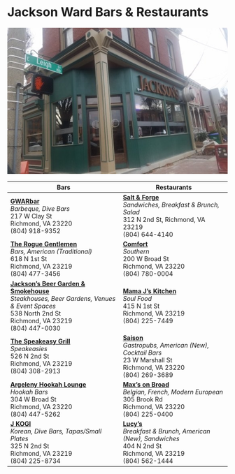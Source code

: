 # Jackson Ward Bars & Restaurants #

![Jackson Ward Bars & Restaurants](images/jackson-beer-garden.png)

Bars             | Restaurants
---------------- | ----------------
__[GWARbar](https://www.yelp.com/biz/gwarbar-richmond-3)__ <br/>_Barbeque, Dive Bars_<br/>217 W Clay St<br/>Richmond, VA 23220<br/>(804) 918-9352<br/> | __[Salt & Forge](https://www.yelp.com/biz/salt-and-forge-richmond)__<br/>_Sandwiches, Breakfast & Brunch, Salad_<br/>312 N 2nd St, Richmond, VA 23219<br/>(804) 644-4140<br/>
__[The Rogue Gentlemen](https://www.yelp.com/biz/the-rogue-gentlemen-richmond)__<br/>_Bars, American (Traditional)_<br/>618 N 1st St<br/>Richmond, VA 23219<br/>(804) 477-3456<br/> | __[Comfort](https://www.yelp.com/biz/comfort-richmond)__<br/>_Southern_<br/>200 W Broad St<br/>Richmond, VA 23220<br/>(804) 780-0004<br/>
__[Jackson’s Beer Garden & Smokehouse](https://www.yelp.com/biz/jacksons-beer-garden-and-smokehouse-richmond)__<br/>_Steakhouses, Beer Gardens, Venues & Event Spaces_<br/>538 North 2nd St<br/>Richmond, VA 23219<br/>(804) 447-0030<br/> | __[Mama J’s Kitchen](https://www.yelp.com/biz/mama-js-kitchen-richmond)__<br/>_Soul Food_<br/>415 N 1st St<br/>Richmond, VA 23219<br/>(804) 225-7449<br/>
__[The Speakeasy Grill](https://www.yelp.com/biz/the-speakeasy-grill-richmond-2)__<br/>_Speakeasies_<br/>526 N 2nd St<br/>Richmond, VA 23219<br/>(804) 308-2913<br/> | __[Saison](https://www.yelp.com/biz/saison-richmond)__<br/>_Gastropubs, American (New), Cocktail Bars_<br/>23 W Marshall St<br/>Richmond, VA 23220<br/>(804) 269-3689<br/>
__[Argeleny Hookah Lounge](https://www.yelp.com/biz/argeleny-hookah-lounge-richmond-2)__<br/>_Hookah Bars_<br/>304 W Broad St<br/>Richmond, VA 23220<br/>(804) 447-5262<br/> | __[Max’s on Broad](https://www.yelp.com/biz/maxs-on-broad-richmond)__<br/>_Belgian, French, Modern European_<br/>305 Brook Rd<br/>Richmond, VA 23220<br/>(804) 225-0400<br/>
__[J KOGI](https://www.yelp.com/biz/j-kogi-richmond)__<br/>_Korean, Dive Bars, Tapas/Small Plates_<br/>325 N 2nd St<br/>Richmond, VA 23219<br/>(804) 225-8734<br/> | __[Lucy’s](https://www.yelp.com/biz/lucys-richmond)__<br/>_Breakfast & Brunch, American (New), Sandwiches_<br/>404 N 2nd St<br/>Richmond, VA 23219<br/>(804) 562-1444<br/>
